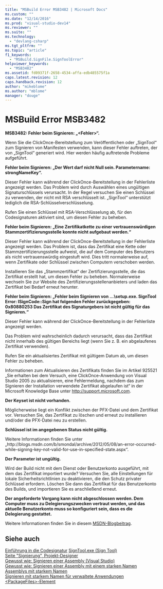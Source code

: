 ```yaml
---
title: "MSBuild Error MSB3482 | Microsoft Docs"
ms.custom: ""
ms.date: "12/14/2016"
ms.prod: "visual-studio-dev14"
ms.reviewer: ""
ms.suite: ""
ms.technology: 
  - "devlang-csharp"
ms.tgt_pltfrm: ""
ms.topic: "article"
f1_keywords: 
  - "MSBuild.SignFile.SignToolError"
helpviewer_keywords: 
  - "MSB3482"
ms.assetid: fd09371f-2658-4534-affa-edb485575f1a
caps.latest.revision: 12
caps.handback.revision: 12
author: "mikeblome"
ms.author: "mblome"
manager: "douge"
---
```

# MSBuild Error MSB3482
**MSB3482: Fehler beim Signieren: „\<Fehler\>“.**  
  
 Wenn Sie die ClickOnce\-Bereitstellung zum Veröffentlichen oder „SignTool“ zum Signieren von Manifesten verwenden, kann dieser Fehler auftreten, der von „SignTool“ generiert wird. Hier werden häufig auftretende Probleme aufgeführt.  
  
 **Fehler beim Signieren: „Der Wert darf nicht Null sein. Parametername: strongNameKey“.**  
  
 Dieser Fehler kann während der ClickOnce\-Bereitstellung in der Fehlerliste angezeigt werden. Das Problem wird durch Auswählen eines ungültigen Signaturschlüssels verursacht. In der Regel versuchen Sie einen Schlüssel zu verwenden, der nicht mit RSA verschlüsselt ist. „SignTool“ unterstützt lediglich die RSA\-Schlüsselverschlüsselung.  
  
 Rufen Sie einen Schlüssel mit RSA\-Verschlüsselung ab, für den Codesignaturen aktiviert sind, um diesen Fehler zu beheben.  
  
 **Fehler beim Signieren: „Eine Zertifikatkette zu einer vertrauenswürdigen Stammzertifizierungsstelle konnte nicht aufgebaut werden.“**  
  
 Dieser Fehler kann während der ClickOnce\-Bereitstellung in der Fehlerliste angezeigt werden. Das Problem ist, dass das Zertifikat eine Kette oder Stammzertifizierungsstelle aufweist, die auf dem Computer des Benutzers als nicht vertrauenswürdig eingestuft wird. Dies tritt normalerweise auf, wenn Zertifikate oder Schlüssel zwischen Computern verschoben werden.  
  
 Installieren Sie das „Stammzertifikat“ der Zertifizierungsstelle, die das Zertifikat erstellt hat, um diesen Fehler zu beheben. Normalerweise wechseln Sie zur Website des Zertifizierungsstellenanbieters und laden das Zertifikat bei Bedarf erneut herunter.  
  
 **Fehler beim Signieren: „Fehler beim Signieren von ...\\setup.exe. SignTool Error: ISignCode::Sign hat folgenden Fehler zurückgegeben: 0x80880253  Das Zertifikat des Signaturgebers ist nicht gültig für das Signieren.“**  
  
 Dieser Fehler kann während der ClickOnce\-Bereitstellung in der Fehlerliste angezeigt werden.  
  
 Das Problem wird wahrscheinlich dadurch verursacht, dass das Zertifikat nicht innerhalb des gültigen Bereichs liegt \(wenn Sie z. B. ein abgelaufenes Zertifikat verwenden\).  
  
 Rufen Sie ein aktualisiertes Zertifikat mit gültigem Datum ab, um diesen Fehler zu beheben.  
  
 Informationen zum Aktualisieren des Zertifikats finden Sie im Artikel 925521 „Sie erhalten bei dem Versuch, eine ClickOnce\-Anwendung von Visual Studio 2005 zu aktualisieren, eine Fehlermeldung, nachdem das zum Signieren der Installation verwendete Zertifikat abgelaufen ist“ in der Microsoft Knowledge Base unter [http:\/\/support.microsoft.com](http://support.microsoft.com/kb/925521).  
  
 **Der Keyset ist nicht vorhanden.**  
  
 Möglicherweise liegt ein Konflikt zwischen der PFX\-Datei und dem Zertifikat vor. Versuchen Sie, das Zertifikat zu löschen und erneut zu installieren und\/oder die PFX\-Datei neu zu erstellen.  
  
 **Schlüssel ist im angegebenen Status nicht gültig.**  
  
 Weitere Informationen finden Sie unter „http:\/\/blogs.msdn.com\/b\/smondal\/archive\/2012\/05\/08\/an\-error\-occurred\-while\-signing\-key\-not\-valid\-for\-use\-in\-specified\-state.aspx“.  
  
 **Der Parameter ist ungültig.**  
  
 Wird der Build nicht mit dem Dienst oder Benutzerkonto ausgeführt, mit dem das Zertifikat importiert wurde? Versuchen Sie, alle Einstellungen für lokale Sicherheitsrichtlinien zu deaktivieren, die den Schutz privater Schlüssel erfordern.  Löschen Sie dann das Zertifikat für das Benutzerkonto des Builds, und importieren Sie es anschließend erneut.  
  
 **Der angeforderte Vorgang kann nicht abgeschlossen werden.  Dem Computer muss zu Delegierungszwecken vertraut werden, und das aktuelle Benutzerkonto muss so konfiguriert sein, dass es die Delegierung gestattet.**  
  
 Weitere Informationen finden Sie in diesem [MSDN\-Blogbeitrag](http://technet.microsoft.com/en-us/library/cc782684\(v=ws.10\).aspx).  
  
## Siehe auch  
 [Einführung in die Codesignatur](https://msdn.microsoft.com/en-us/library/ms537361\(v=vs.85\).aspx)   
 [SignTool.exe \(Sign Tool\)](../Topic/SignTool.exe%20\(Sign%20Tool\).md)   
 [Seite "Signierung", Projekt\-Designer](../ide/reference/signing-page-project-designer.md)   
 [Gewusst wie: Signieren einer Assembly \(Visual Studio\)](http://msdn.microsoft.com/de-de/f468a7d3-234c-4353-924d-8e0ae5896564)   
 [Gewusst wie: Signieren einer Assembly mit einem starken Namen](../Topic/How%20to:%20Sign%20an%20Assembly%20with%20a%20Strong%20Name.md)   
 [Assemblys mit starkem Namen](../Topic/Strong-Named%20Assemblies.md)   
 [Signieren mit starkem Namen für verwaltete Anwendungen](http://msdn.microsoft.com/de-de/5fef3490-c519-4363-94fd-8b1ad260dab5)   
 [\<PackageFiles\>\-Element](../deployment/packagefiles-element-bootstrapper.md)